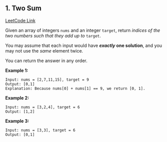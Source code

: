 ## **1. Two Sum**

[LeetCode Link](https://leetcode.com/problems/two-sum/description/)

Given an array of integers `nums` and an integer `target`, return *indices of the two numbers such that they add up to* `target`.

You may assume that each input would have ***exactly* one solution**, and you may not use the *same* element twice.

You can return the answer in any order.

**Example 1:**
```
Input: nums = [2,7,11,15], target = 9
Output: [0,1]
Explanation: Because nums[0] + nums[1] == 9, we return [0, 1].
```

**Example 2:**
```
Input: nums = [3,2,4], target = 6
Output: [1,2]
```

**Example 3:**
```
Input: nums = [3,3], target = 6
Output: [0,1]
```